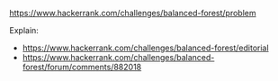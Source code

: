 https://www.hackerrank.com/challenges/balanced-forest/problem

Explain:
- https://www.hackerrank.com/challenges/balanced-forest/editorial
- https://www.hackerrank.com/challenges/balanced-forest/forum/comments/882018
